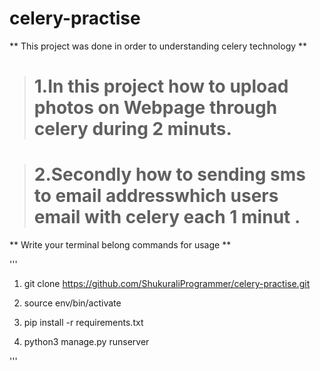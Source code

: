 # celery-practise

** This project was done in order to understanding celery technology **

> # 1.In this project how to upload photos on Webpage through celery during 2 minuts.

> # 2.Secondly how to sending sms to email addresswhich users email  with celery each 1 minut .


** Write your terminal belong commands for usage **

'''

1. git clone https://github.com/ShukuraliProgrammer/celery-practise.git

2. source env/bin/activate

3. pip install -r requirements.txt 

4. python3 manage.py runserver 


'''
